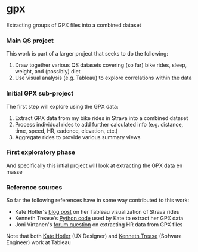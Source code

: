 gpx
===

Extracting groups of GPX files into a combined dataset

### Main QS project

This work is part of a larger project that seeks to do the following:

1. Draw together various QS datasets covering (so far) bike rides, sleep, weight, and (possibly) diet
2. Use visual analysis (e.g. Tableau) to explore correlations within the data

### Initial GPX sub-project

The first step will explore using the GPX data:

1. Extract GPX data from my bike rides in Strava into a combined dataset
2. Process individual rides to add further calculated info (e.g. distance, time, speed, HR, cadence, elevation, etc.)
3. Aggregate rides to provide various summary views

### First exploratory phase

And specifically this intial project will look at extracting the GPX data en masse

### Reference sources

So far the following references have in some way contributed to this work:

* Kate Hotler's [blog post](http://www.tableausoftware.com/public/blog/2014/05/kate039s-quantified-bike-commute-2485) on her Tableau visualization of Strava rides
* Kenneth Trease's [Python code](https://github.com/kptrease/gpx_stuff) used by Kate to extract her GPX data
* Joni Virtanen's [forum question](https://getsatisfaction.com/sportstracking/topics/heart_rate_import_from_gpx_file)  on extracting HR data from GPX files

Note that both [Kate Hotler](https://www.linkedin.com/in/katehotler) (UX Designer) and [Kenneth Trease](https://www.linkedin.com/pub/kenneth-trease/4/800/a16) (Sofware Engineer) work at Tableau
